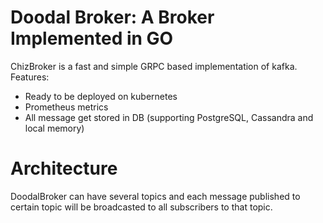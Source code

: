 # Doodal Broker: A Broker Implemented in GO

ChizBroker is a fast and simple GRPC based implementation of kafka.
Features:
- Ready to be deployed on kubernetes
- Prometheus metrics
- All message get stored in DB (supporting PostgreSQL, Cassandra and local memory)

# Architecture
DoodalBroker can have several topics and each message published to certain topic will be broadcasted
to all subscribers to that topic.

